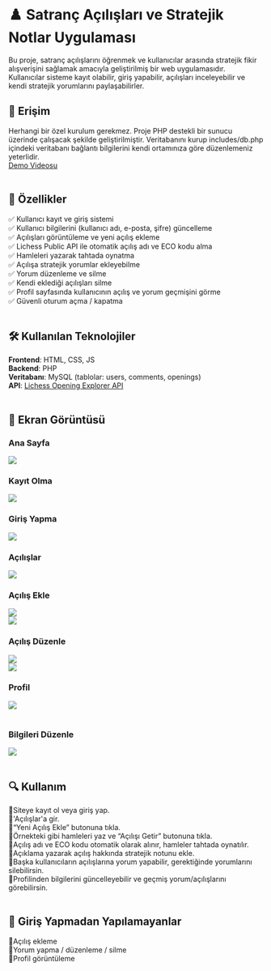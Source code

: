 # ♟️ Satranç Açılışları ve Stratejik Notlar Uygulaması
Bu proje, satranç açılışlarını öğrenmek ve kullanıcılar arasında stratejik fikir alışverişini sağlamak amacıyla geliştirilmiş bir web uygulamasıdır. Kullanıcılar sisteme kayıt olabilir, giriş yapabilir, açılışları inceleyebilir ve kendi stratejik yorumlarını paylaşabilirler.

## 📁 Erişim
Herhangi bir özel kurulum gerekmez. Proje PHP destekli bir sunucu üzerinde çalışacak şekilde geliştirilmiştir. Veritabanını kurup includes/db.php içindeki veritabanı bağlantı bilgilerini kendi ortamınıza göre düzenlemeniz yeterlidir. <br>
[Demo Videosu](https://www.youtube.com/watch?v=3bnkE2M5e94)<br><br>

## 🚀 Özellikler
✅ Kullanıcı kayıt ve giriş sistemi<br>
✅ Kullanıcı bilgilerini (kullanıcı adı, e-posta, şifre) güncelleme<br>
✅ Açılışları görüntüleme ve yeni açılış ekleme<br>
✅ Lichess Public API ile otomatik açılış adı ve ECO kodu alma<br>
✅ Hamleleri yazarak tahtada oynatma<br>
✅ Açılışa stratejik yorumlar ekleyebilme<br>
✅ Yorum düzenleme ve silme<br>
✅ Kendi eklediği açılışları silme<br>
✅ Profil sayfasında kullanıcının açılış ve yorum geçmişini görme<br>
✅ Güvenli oturum açma / kapatma<br><br>

## 🛠️ Kullanılan Teknolojiler
**Frontend**: HTML, CSS, JS  <br>
**Backend**: PHP  <br>
**Veritabanı**: MySQL (tablolar: users, comments, openings)  <br>
**API**: [Lichess Opening Explorer API](https://explorer.lichess.ovh/masters)<br><br>

## 📸 Ekran Görüntüsü
### Ana Sayfa
![](gorsel/anasayfa.png)<br>

### Kayıt Olma
![](gorsel/kayit.png)<br>

### Giriş Yapma
![](gorsel/giris.png)<br>

### Açılışlar
![](gorsel/acilislar.png)<br>

### Açılış Ekle
![](gorsel/acilisekle1.png)<br>
![](gorsel/acilisekle2.png)<br>

### Açılış Düzenle
![](gorsel/acilisduzenle0.png)<br>
![](gorsel/acilisduzenle.png)<br>

### Profil
![](gorsel/profil.png)<br><br>

### Bilgileri Düzenle
![](gorsel/b.png)<br><br>

## 🔍 Kullanım
🍂Siteye kayıt ol veya giriş yap.<br>
🍂'Açılışlar'a gir.<br>
🍂“Yeni Açılış Ekle” butonuna tıkla.<br>
🍂Örnekteki gibi hamleleri yaz ve “Açılışı Getir” butonuna tıkla.<br>
🍂Açılış adı ve ECO kodu otomatik olarak alınır, hamleler tahtada oynatılır.<br>
🍂Açıklama yazarak açılış hakkında stratejik notunu ekle.<br>
🍂Başka kullanıcıların açılışlarına yorum yapabilir, gerektiğinde yorumlarını silebilirsin.<br>
🍂Profilinden bilgilerini güncelleyebilir ve geçmiş yorum/açılışlarını görebilirsin.<br><br>

## 🔐 Giriş Yapmadan Yapılamayanlar
🍃Açılış ekleme<br>
🍃Yorum yapma / düzenleme / silme<br>
🍃Profil görüntüleme<br><br>


